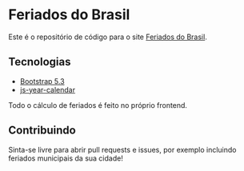 # Feriados do Brasil

Este é o repositório de código para o site [Feriados do Brasil](https://feriadosdobrasil.pages.dev).

## Tecnologias

* [Bootstrap 5.3](https://getbootstrap.com/docs/5.3/getting-started/introduction/)
* [js-year-calendar](https://github.com/year-calendar/js-year-calendar)

Todo o cálculo de feriados é feito no próprio frontend.

## Contribuindo

Sinta-se livre para abrir pull requests e issues, por exemplo incluindo feriados municipais da sua cidade!
